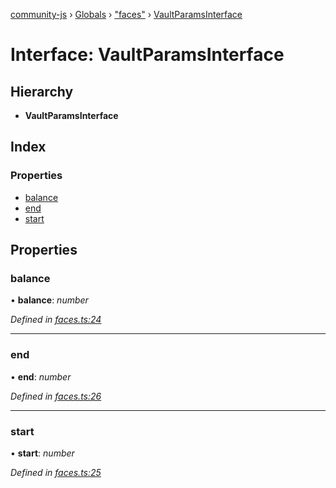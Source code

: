 [community-js](../README.md) › [Globals](../globals.md) › ["faces"](../modules/_faces_.md) › [VaultParamsInterface](_faces_.vaultparamsinterface.md)

# Interface: VaultParamsInterface

## Hierarchy

* **VaultParamsInterface**

## Index

### Properties

* [balance](_faces_.vaultparamsinterface.md#balance)
* [end](_faces_.vaultparamsinterface.md#end)
* [start](_faces_.vaultparamsinterface.md#start)

## Properties

###  balance

• **balance**: *number*

*Defined in [faces.ts:24](https://github.com/CommunityXYZ/community-js/blob/5815a0e/src/faces.ts#L24)*

___

###  end

• **end**: *number*

*Defined in [faces.ts:26](https://github.com/CommunityXYZ/community-js/blob/5815a0e/src/faces.ts#L26)*

___

###  start

• **start**: *number*

*Defined in [faces.ts:25](https://github.com/CommunityXYZ/community-js/blob/5815a0e/src/faces.ts#L25)*
